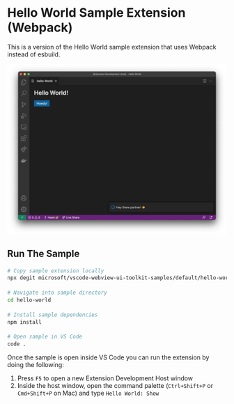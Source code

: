 # Hello World Sample Extension (Webpack)

This is a version of the Hello World sample extension that uses Webpack instead of esbuild.

![A screenshot of the sample extension.](./assets/hello-world-screenshot.png)

## Run The Sample

```bash
# Copy sample extension locally
npx degit microsoft/vscode-webview-ui-toolkit-samples/default/hello-world-webpack hello-world

# Navigate into sample directory
cd hello-world

# Install sample dependencies
npm install

# Open sample in VS Code
code .
```

Once the sample is open inside VS Code you can run the extension by doing the following:

1. Press `F5` to open a new Extension Development Host window
2. Inside the host window, open the command palette (`Ctrl+Shift+P` or `Cmd+Shift+P` on Mac) and type `Hello World: Show`

